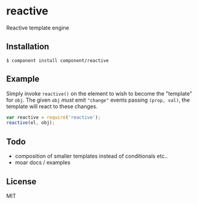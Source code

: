 
# reactive

  Reactive template engine

## Installation

    $ component install component/reactive

## Example

  Simply invoke `reactive()` on the element to wish to
  become the "template" for `obj`. The given `obj` _must_
  emit `"change"` events passing `(prop, val)`, the template
  will react to these changes.

```js
var reactive = require('reactive');
reactive(el, obj);
```

## Todo

  - composition of smaller templates instead of conditionals etc..
  - moar docs / examples

## License

  MIT
